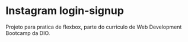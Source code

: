 # Instagram login-signup

Projeto para pratica de flexbox, parte do curriculo de Web Development Bootcamp da DIO.

